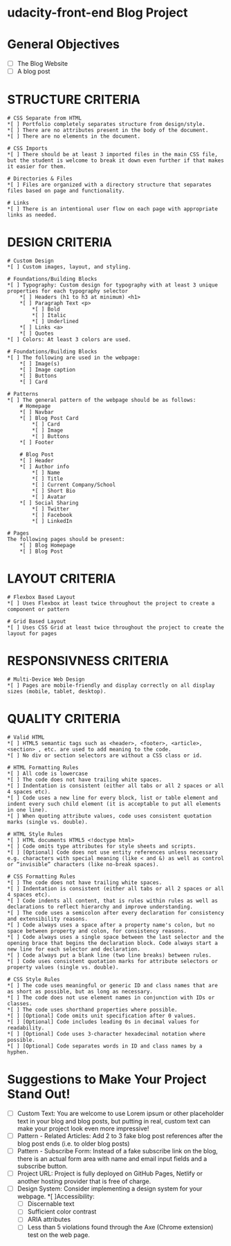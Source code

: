 # udacity-front-end Blog Project

# General Objectives
* [ ] The Blog Website
* [ ] A blog post

# STRUCTURE CRITERIA
    # CSS Separate from HTML
    *[ ] Portfolio completely separates structure from design/style.
    *[ ] There are no attributes present in the body of the document.
    *[ ] There are no elements in the document.

    # CSS Imports
    *[ ] There should be at least 3 imported files in the main CSS file, but the student is welcome to break it down even further if that makes it easier for them.

    # Directories & Files
    *[ ] Files are organized with a directory structure that separates files based on page and functionality.

    # Links
    *[ ] There is an intentional user flow on each page with appropriate links as needed.

# DESIGN CRITERIA
    # Custom Design
    *[ ] Custom images, layout, and styling.

    # Foundations/Building Blocks
    *[ ] Typography: Custom design for typography with at least 3 unique properties for each typography selector
        *[ ] Headers (h1 to h3 at minimum) <h1>
        *[ ] Paragraph Text <p>
            *[ ] Bold
            *[ ] Italic
            *[ ] Underlined
        *[ ] Links <a>
        *[ ] Quotes
    *[ ] Colors: At least 3 colors are used.

    # Foundations/Building Blocks
    *[ ] The following are used in the webpage:
        *[ ] Image(s)
        *[ ] Image caption
        *[ ] Buttons
        *[ ] Card

    # Patterns
    *[ ] The general pattern of the webpage should be as follows:
        # Homepage
        *[ ] Navbar
        *[ ] Blog Post Card
            *[ ] Card
            *[ ] Image
            *[ ] Buttons
        *[ ] Footer

        # Blog Post
        *[ ] Header
        *[ ] Author info
            *[ ] Name
            *[ ] Title
            *[ ] Current Company/School
            *[ ] Short Bio
            *[ ] Avatar
        *[ ] Social Sharing
            *[ ] Twitter
            *[ ] Facebook
            *[ ] LinkedIn
    
    # Pages
    The following pages should be present:
        *[ ] Blog Homepage
        *[ ] Blog Post

# LAYOUT CRITERIA
    # Flexbox Based Layout
    *[ ] Uses Flexbox at least twice throughout the project to create a component or pattern
    
    # Grid Based Layout
    *[ ] Uses CSS Grid at least twice throughout the project to create the layout for pages

# RESPONSIVNESS CRITERIA
    # Multi-Device Web Design
    *[ ] Pages are mobile-friendly and display correctly on all display sizes (mobile, tablet, desktop).

# QUALITY CRITERIA
    # Valid HTML
    *[ ] HTML5 semantic tags such as <header>, <footer>, <article>, <section> , etc. are used to add meaning to the code.
    *[ ] No div or section selectors are without a CSS class or id.

    # HTML Formatting Rules
    *[ ] All code is lowercase
    *[ ] The code does not have trailing white spaces.
    *[ ] Indentation is consistent (either all tabs or all 2 spaces or all 4 spaces etc).
    *[ ] Code uses a new line for every block, list or table element and indent every such child element (it is acceptable to put all elements in one line).
    *[ ] When quoting attribute values, code uses consistent quotation marks (single vs. double).

    # HTML Style Rules
    *[ ] HTML documents HTML5 <!doctype html>
    *[ ] Code omits type attributes for style sheets and scripts.
    *[ ] [Optional] Code does not use entity references unless necessary e.g. characters with special meaning (like < and &) as well as control or “invisible” characters (like no-break spaces).

    # CSS Formatting Rules
    *[ ] The code does not have trailing white spaces.
    *[ ] Indentation is consistent (either all tabs or all 2 spaces or all 4 spaces etc).
    *[ ] Code indents all content, that is rules within rules as well as declarations to reflect hierarchy and improve understanding.
    *[ ] The code uses a semicolon after every declaration for consistency and extensibility reasons.
    *[ ] Code always uses a space after a property name's colon, but no space between property and colon, for consistency reasons.
    *[ ] Code always uses a single space between the last selector and the opening brace that begins the declaration block. Code always start a new line for each selector and declaration.
    *[ ] Code always put a blank line (two line breaks) between rules.
    *[ ] Code uses consistent quotation marks for attribute selectors or property values (single vs. double).

    # CSS Style Rules
    *[ ] The code uses meaningful or generic ID and class names that are as short as possible, but as long as necessary.
    *[ ] The code does not use element names in conjunction with IDs or classes.
    *[ ] The code uses shorthand properties where possible.
    *[ ] [Optional] Code omits unit specification after 0 values.
    *[ ] [Optional] Code includes leading 0s in decimal values for readability.
    *[ ] [Optional] Code uses 3-character hexadecimal notation where possible.
    *[ ] [Optional] Code separates words in ID and class names by a hyphen.

# Suggestions to Make Your Project Stand Out!
*[ ] Custom Text: You are welcome to use Lorem ipsum or other placeholder text in your blog and blog posts, but putting in real, custom text can make your project look even more impressive!
*[ ] Pattern - Related Articles: Add 2 to 3 fake blog post references after the blog post ends (i.e. to older blog posts)
*[ ] Pattern - Subscribe Form: Instead of a fake subscribe link on the blog, there is an actual form area with name and email input fields and a subscribe button.
*[ ] Project URL: Project is fully deployed on GitHub Pages, Netlify or another hosting provider that is free of charge.
*[ ] Design System: Consider implementing a design system for your webpage.
*[ ]Accessibility:
    *[ ] Discernable text
    *[ ] Sufficient color contrast
    *[ ] ARIA attributes
    *[ ] Less than 5 violations found through the Axe (Chrome extension) test on the web page.